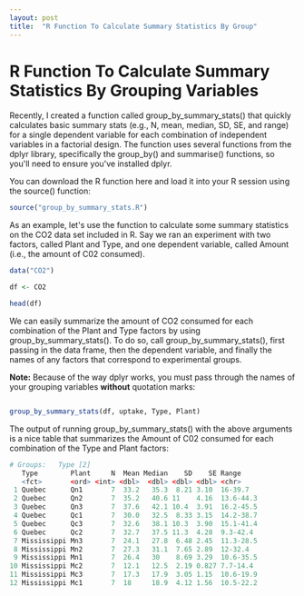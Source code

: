 ```yaml
---
layout: post
title:  "R Function To Calculate Summary Statistics By Group"
---
```


# R Function To Calculate Summary Statistics By Grouping Variables

Recently, I created a function called group_by_summary_stats() that quickly calculates basic summary stats  (e.g., N, mean, median, SD, SE, and range) for a single dependent variable for each combination of independent variables in a factorial design. The function uses several functions from the dplyr library, specifically the group_by() and summarise() functions, so you'll need to ensure you've installed dplyr.

You can download the R function here <a href="/r/group_by_summary_stats.R" target="_blank"><i class="fa fa-file-text fa-md"></i></a> and load it into your R session using the source() function:

```r
source("group_by_summary_stats.R")
```

As an example, let's use the function to calculate some summary statistics on the CO2 data set included in R. Say we ran an experiment with two factors, called Plant and Type, and one dependent variable, called Amount (i.e., the amount of C02 consumed). 

```r
data("CO2")

df <- CO2

head(df)
```

We can easily summarize the amount of CO2 consumed for each combination of the Plant and Type factors by using group_by_summary_stats(). To do so, call group_by_summary_stats(), first passing in the data frame, then the dependent variable, and finally the names of any factors that correspond to experimental groups.

**Note:** Because of the way dplyr works, you must pass through the names of your grouping variables **without** quotation marks:

```r

group_by_summary_stats(df, uptake, Type, Plant)

```

The output of running group_by_summary_stats() with the above arguments is a nice table that summarizes the Amount of C02 consumed for each combination of the Type and Plant factors: 

```r
# Groups:   Type [2]
   Type        Plant     N  Mean Median    SD    SE Range    
   <fct>       <ord> <int> <dbl>  <dbl> <dbl> <dbl> <chr>    
 1 Quebec      Qn1       7  33.2   35.3  8.21 3.10  16-39.7  
 2 Quebec      Qn2       7  35.2   40.6 11    4.16  13.6-44.3
 3 Quebec      Qn3       7  37.6   42.1 10.4  3.91  16.2-45.5
 4 Quebec      Qc1       7  30.0   32.5  8.33 3.15  14.2-38.7
 5 Quebec      Qc3       7  32.6   38.1 10.3  3.90  15.1-41.4
 6 Quebec      Qc2       7  32.7   37.5 11.3  4.28  9.3-42.4 
 7 Mississippi Mn3       7  24.1   27.8  6.48 2.45  11.3-28.5
 8 Mississippi Mn2       7  27.3   31.1  7.65 2.89  12-32.4  
 9 Mississippi Mn1       7  26.4   30    8.69 3.29  10.6-35.5
10 Mississippi Mc2       7  12.1   12.5  2.19 0.827 7.7-14.4 
11 Mississippi Mc3       7  17.3   17.9  3.05 1.15  10.6-19.9
12 Mississippi Mc1       7  18     18.9  4.12 1.56  10.5-22.2

```